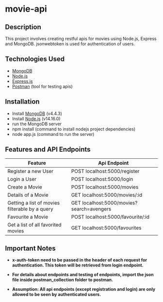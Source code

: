 # movie-api

## Description

This project involves creating restful apis for movies using Node.js, Express and MongoDB.
jsonwebtoken is used for authentication of users.


## Technologies Used
* [MongoDB](https://www.mongodb.com/)
* [Node.js](https://nodejs.org/en/)
* [Express.js](https://expressjs.com/)
* [Postman](https://www.postman.com/) (tool for testing apis)


## Installation

* Install [MongoDB](https://www.mongodb.com/) (v4.4.3)
* Install [Node.js](https://nodejs.org/en/) (v14.16.0)
* run the MongoDB server
* npm install (command to install nodejs project dependencies)
* node app.js  (command to run the server)


## Features and API Endpoints

Feature | Api Endpoint
------------ | -------------
Register a new User | POST localhost:5000/register
Login a User | POST localhost:5000/login
Create a Movie | POST localhost:5000/movies
Details of a Movie | GET localhost:5000/movies/:id
Getting a list of movies filterable by a query | GET localhost:5000/movies?search=avengers
Favourite a Movie | POST localhost:5000/favourite/:id
Get a list of all favorited movies | GET localhost:5000/favourites

## Important Notes

* **x-auth-token need to be passed in the header of each request for authentication. This token will be retrieved from login endpoint.**

* **For details about endpoints and testing of endpoints, import the json file inside postman_collection folder to postman.**

* **Assumption: All api endpoints (except registration and login) are only allowed to be seen by authenticated users.**
